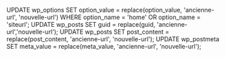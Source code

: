 

UPDATE wp_options SET option_value = replace(option_value, 'ancienne-url', 'nouvelle-url') WHERE option_name = 'home' OR option_name = 'siteurl';
UPDATE wp_posts SET guid = replace(guid, 'ancienne-url','nouvelle-url');
UPDATE wp_posts SET post_content = replace(post_content, 'ancienne-url', 'nouvelle-url');
UPDATE wp_postmeta SET meta_value = replace(meta_value, 'ancienne-url', 'nouvelle-url');